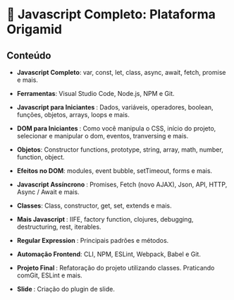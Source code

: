 <h1>🎯  Javascript Completo: Plataforma Origamid</h1>
<h2> Conteúdo </h2>

- <b>Javascript Completo</b>: var, const, let, class, async, await, fetch, promise e mais.

- <b>Ferramentas</b>: Visual Studio Code, Node.js, NPM e Git.

- <b> Javascript para Iniciantes </b>: Dados, variáveis, operadores, boolean, funções, objetos, arrays, loops e mais.

- <b> DOM para Iniciantes </b>: Como você manipula o CSS, início do projeto, selecionar e manipular o dom, eventos, tranversing e mais.

- <b> Objetos</b>: Constructor functions, prototype, string, array, math, number, function, object.

- <b> Efeitos no DOM</b>: modules, event bubble, setTimeout, forms e mais.

- <b> Javascript Assíncrono </b>: Promises, Fetch (novo AJAX), Json, API, HTTP, Async / Await e mais.

- <b> Classes</b>: Class, constructor, get, set, extends e mais.

- <b> Mais Javascript </b>: IIFE, factory function, clojures, debugging, destructuring, rest, iterables.

- <b> Regular Expression </b>: Principais padrões e métodos.

- <b> Automação Frontend</b>: CLI, NPM, ESLint, Webpack, Babel e Git.

- <b> Projeto Final </b>: Refatoração do projeto utilizando classes. Praticando comGit, ESLint e mais.

- <b> Slide </b>: Criação do plugin de slide.
